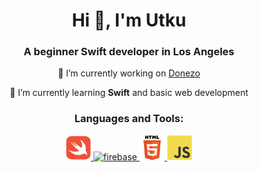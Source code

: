 <div align="center">
  <h1>Hi 👋, I'm Utku</h1>
  <h3>A beginner Swift developer in Los Angeles</h3>

  <p>🔭 I’m currently working on <a href="https://github.com/UtkuYulgen/DonezoApp" target="_blank">Donezo</a></p>
  <p>🌱 I’m currently learning <strong>Swift</strong> and basic web development</p>

  <h3>Languages and Tools:</h3>
  <p>
    <a href="https://developer.apple.com/swift/" target="_blank" rel="noreferrer">
      <img src="https://raw.githubusercontent.com/devicons/devicon/master/icons/swift/swift-original.svg" alt="swift" width="40" height="40"/>
    </a>
    <a href="https://firebase.google.com/" target="_blank" rel="noreferrer">
      <img src="https://www.vectorlogo.zone/logos/firebase/firebase-icon.svg" alt="firebase" width="40" height="40"/>
    </a>
    <a href="https://www.w3.org/html/" target="_blank" rel="noreferrer">
      <img src="https://raw.githubusercontent.com/devicons/devicon/master/icons/html5/html5-original-wordmark.svg" alt="html5" width="40" height="40"/>
    </a>
    <a href="https://developer.mozilla.org/en-US/docs/Web/JavaScript" target="_blank" rel="noreferrer">
      <img src="https://raw.githubusercontent.com/devicons/devicon/master/icons/javascript/javascript-original.svg" alt="javascript" width="40" height="40"/>
    </a>
  </p>
</div>
